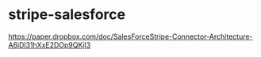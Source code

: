 # stripe-salesforce
https://paper.dropbox.com/doc/SalesForceStripe-Connector-Architecture-A6jDl31hXxE2DOp9QKjl3
